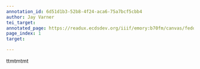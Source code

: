 ```yaml
---
annotation_id: 6d51d1b3-52b8-4f24-aca6-75a7bcf5cbb4
author: Jay Varner
tei_target: 
annotated_page: https://readux.ecdsdev.org/iiif/emory:b70fm/canvas/fedora:emory:gz6dp
page_index: 1
target: 

---
```

<p>ttmtmtmt</p>